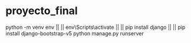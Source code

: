 # proyecto_final
python -m venv env ||  ||
env\Scripts\activate ||  ||
pip install django ||  ||
pip install django-bootstrap-v5
python manage.py runserver
